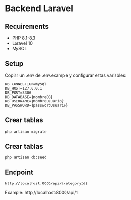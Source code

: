 # Backend Laravel

## Requirements
- PHP 8.1-8.3
- Laravel 10
- MySQL

## Setup
Copiar un .env de .env.example y configurar estas variables:
```
DB_CONNECTION=mysql
DB_HOST=127.0.0.1
DB_PORT=3306
DB_DATABASE={nombreDB}
DB_USERNAME={nombreUsuario}
DB_PASSWORD={passwordUsuario}
```

## Crear tablas
```
php artisan migrate
```

## Crear tablas
```
php artisan db:seed
```

## Endpoint
```
http://localhost:8000/api/{categoryId}
```
Example: http://localhost:8000/api/1
